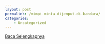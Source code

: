 ```yaml
---
layout: post
permalink: /mimpi-minta-dijemput-di-bandara/
categories:
    - Uncategorized
---
```


[Baca Selengkapnya](/08)